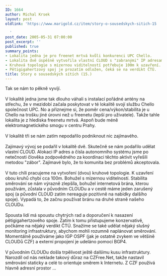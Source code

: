 ```yaml
---
ID: 1664
author: Michal Krsek
layout: post
oldlink: 'https://www.marigold.cz/item/story-o-sousedskych-sitich-15

  '
post_date: 2005-05-31 07:00:00
post_excerpt: ''
published: true
summary_points:
- Lokalita jedna je pro freenet mrtvá kvůli konkurenci UPC Chello.
- Lokalita dvě úspěšně vytvořila vlastní CLOUD s "zabranými" IP adresami.
- Kruhová topologie s mizernou viditelností potřebuje 100m k uzavření.
- Pětigigahertzový spoj je prozatím odložen, čeká se na verdikt ČTÚ.
title: Story o sousedských sítích (15.)
---
```


<p>Tak se nám to pěkně vyvíjí. <br />
<br />
V lokalitě jedna jsme tak dlouho váhali s instalací pořádné antény na
střechu, že v mezidobí začala poskytovat v té lokalitě svojí službu
Chello společnost UPC. No a přiznejme si, že poměr cena/výkon/stabilita
je u Chello na trošku jiné úrovni než u freenetu (lepší pro uživatele).
Takže tahle lokalita je z hlediska freenetu mrtvá. Aspoň bude méně
elektromagnetického smogu v centru Prahy.<br />
<br />
V lokalitě tři se nám zatím nepodařilo podniknout nic zajímavého. <br />
<br />
Zajímavý vývoj se podařil v lokalitě dvě. Skutečně se nám podařilo
udělat vlastní CLOUD. Alokaci IP adres a čísla autonomního systému jsme
po netečnosti člověka zodpovědného za koordinaci těchto aktivit
vyřešili metodou "zábor". Zajímavé bylo, že to komunita bez problémů
akceptovala. <br />
<br />
V tuto chíli pracujeme na vytvoření (dvou) kruhové topologie. K
uzavření obou kruhů chybí cca 100m. Bohužel s mizernou viditelností.
Stabilita směrování se nám výrazně zlepšíla, bohužel internetová brána,
kterou používám, zůstala v původním CLOUDu a v cestě máme jeden
zarušený spoj (a původní CLOUD zatím nereaguje pozitivně na nabídky
dalšího spoje). Vypadá to, že začnu používat bránu na druhé straně
našeho CLOUDu.<br />
<br />
Spousta lidí má spoustu chytrých rad a doporučení k nasazení
pětigigahertzového spoje. Zatím k tomu přistupujeme konzervativě,
počkáme na nějaký verdikt ČTÚ. Snažíme se také udělat nějaký slušný
monitoring infrastruktury, abychom mohli rozumně naplánovat směrování.
Momentálně používáme jako IGP OSPF (jak je ostatně zvykem ve většině
CLOUDů CZF) a externí propojení je udeláno pomocí BGP4. <br />
<br />
V původním CLOUDu došla trpělivost ještě dalšímu kusu infrastruktury.
Narozdíl od nás neklade takový důraz na CZFree.Net, takže nastavil
směrování staticky a celé to orientuje směrem k Internetu. Z CZF
používá hlavně adresní prostor ... </p>